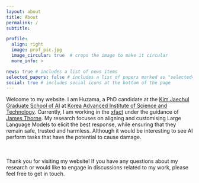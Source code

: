 ```yaml
---
layout: about
title: About
permalink: /
subtitle: 

profile:
  align: right
  image: prof_pic.jpg
  image_circular: true  # crops the image to make it circular
  more_info: >

news: true # includes a list of news items
selected_papers: false # includes a list of papers marked as "selected={true}"
social: true # includes social icons at the bottom of the page
---
```



<div class='info'>
<!-- <h3 title='Hello in Arabic' style='font-family: adobe arabic'> السَّلَامُ عَلَيْكُمْ </h3> -->
<p> Welcome to my website. I am Huzama, a PhD candidate at the <a href='https://gsai.kaist.ac.kr/'>Kim Jaechul Graduate School of AI</a> at <a href='https://www.kaist.ac.kr/en/'> Korea Advanced Institute of Science and Technology</a>. Currently, I am working in the <a href="https://xfact.net/"> xfact</a> under the guidance of <a href='https://jamesthorne.com/'> James Thorne</a>. My research focuses on aligning and customising Large Language Models to elicit the best response, while ensuring that they remain safe, trusted and harmless. Although it would be interesting to see AI perform tasks that have the potential to cause damage.

<br><br>
Thank you for visiting my website! If you have any questions about my research or would like to engage in discussions related to my work, please feel free to get in touch.  </p>
</div>
